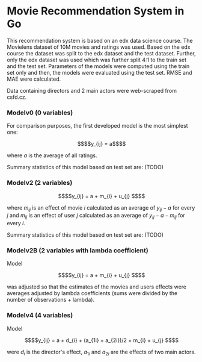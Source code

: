 # Movie Recommendation System in Go

This recommendation system is based on an edx data science course. The Movielens dataset of 10M movies and ratings was used. Based on the edx course the dataset was split to the edx dataset and the test dataset. Further, only the edx dataset was used which was further split 4:1 to the train set and the test set. Parameters of the models were computed using the train set only and then, the models were evaluated using the test set. RMSE and MAE were calculated.

Data containing directors and 2 main actors were web-scraped from csfd.cz.

### Modelv0 (0 variables)

For comparison purposes, the first developed model is the most simplest one:

```math
$$y_{ij} = a$$
```
where $a$ is the average of all ratings.

Summary statistics of this model based on test set are: (TODO)

### Modelv2 (2 variables)

```math
$$y_{ij} = a + m_{i} + u_{j} $$
```
where $m_{ij}$ is an effect of movie $i$ calculated as an average of $y_{ij} - a$ for every $j$ and 
$m_{ij}$ is an effect of user $j$ calculated as an average of $y_{ij} - a - m_{ij}$ for every $i$.

Summary statistics of this model based on test set are: (TODO)


### Modelv2B (2 variables with lambda coefficient)

Model 
```math
$$y_{ij} = a + m_{i} + u_{j} $$
```
was adjusted so that the estimates of the movies and users effects were averages adjusted by lambda coefficients (sums were divided by the number of observations + lambda).

### Modelv4 (4 variables)

Model 
```math
$$y_{ij} = a + d_{i} + (a_{1i} + a_{2i})/2 + m_{i} + u_{j} $$
```
were $d_{i}$ is the director's effect, $a_{1i}$ and $a_{2i}$ are the effects of two main actors.




